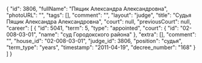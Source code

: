 {
    "id": 3806,
    "fullName": "Пящик Александра Александровна",
    "photoURL": "",
    "tags": [],
    "comment": "",
    "layout": "judge",
    "title": "Судья Пящик Александра Александровна",
    "court": null,
    "previousCourt": null,
    "career": [
        {
            "id": 5041,
            "term": 5,
            "type": "appointed",
            "court": {
                "id": "02-008-03-01",
                "name": "суд Городокского района"
            },
            "extra": [],
            "comment": "",
            "house_id": "02-008-03-01",
            "judge_id": 3806,
            "position": "судья",
            "term_type": "years",
            "timestamp": "2011-04-19",
            "decree_number": "168"
        }
    ]
}
